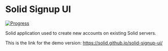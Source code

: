 # Solid Signup UI
[![Progress](https://badge.waffle.io/solid/solid-signup-ui.svg?label=In%20Progress&title=InProgress)](http://waffle.io/solid/solid-signup-ui)

Solid application used to create new accounts on existing Solid servers.

This is the link for the demo version: https://solid.github.io/solid-signup-ui/
